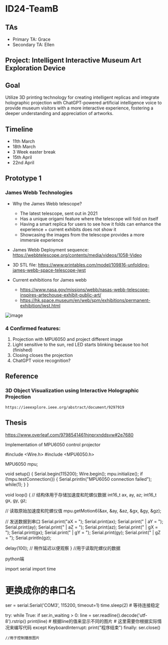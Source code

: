 # ID24-TeamB

## TAs ##
- Primary TA: Grace
- Secondary TA: Ellen

## Project: Intelligent Interactive Museum Art Exploration Device ##

## Goal 
Utilize 3D printing technology for creating intelligent replicas and integrate holographic projection with ChatGPT-powered artificial intelligence voice to provide museum visitors with a more interactive experience, fostering a deeper understanding and appreciation of artworks.

## Timeline 
- 11th March 
- 18th March 
- 3 Week easter break 
- 15th April 
- 22nd April 

## Prototype 1 
### James Webb Technologies
- Why the James Webb telescope?
  - The latest telescope, sent out in 2021
  - Has a unique origami feature where the telescope will fold on itself
  - Having a smart replica for users to see how it folds can enhance the experience + current exhibits does not show it
  - Showcasing the images from the telescope provides a more immersie experience

- James Webb Deployment sequence: https://webbtelescope.org/contents/media/videos/1058-Video
- 3D STL file: https://www.printables.com/model/109816-unfolding-james-webb-space-telescope-jwst
- Current exhibitions for James webb
  - https://www.nasa.gov/missions/webb/nasas-webb-telescope-inspires-artechouse-exhibit-public-art/
  - https://hk.space.museum/en/web/spm/exhibitions/permanent-exhibition/jwst.html

![image](https://github.com/UoB-Interactive-Devices/ID24-TeamB/assets/89033445/22ead702-fa92-47d1-bda9-9ef964106080)

### 4 Confirmed features:
1. Projection with MPU6050 and project different image
2. Light sensitive to the sun, red LED starts blinking because too hot (finished)
3. Closing closes the projection
4. ChatGPT voice recognition?

## Reference
### 3D Object Visualization using Interactive Holographic Projection
    https://ieeexplore.ieee.org/abstract/document/9297919

## Thesis
https://www.overleaf.com/9798541461hjnprxnddsvw#2e7680



Implementation of MPU6050 control projector


#include <Wire.h>
#include <MPU6050.h>

MPU6050 mpu;

void setup() {
  Serial.begin(115200);
  Wire.begin();
  mpu.initialize();
  if (!mpu.testConnection()) {
    Serial.println("MPU6050 connection failed");
    while(1);
  }
}

void loop() {
  // 结构体用于存储加速度和陀螺仪数据
  int16_t ax, ay, az;
  int16_t gx, gy, gz;

  // 读取原始加速度和陀螺仪值
  mpu.getMotion6(&ax, &ay, &az, &gx, &gy, &gz);

  // 发送数据到串口
  Serial.print("aX = "); Serial.print(ax);
  Serial.print(" | aY = "); Serial.print(ay);
  Serial.print(" | aZ = "); Serial.print(az);
  Serial.print(" | gX = "); Serial.print(gx);
  Serial.print(" | gY = "); Serial.print(gy);
  Serial.print(" | gZ = "); Serial.println(gz);

  delay(100); // 稍作延迟以便观察
}
//用于读取陀螺仪的数据

python端

import serial
import time

# 更换成你的串口名
ser = serial.Serial('COM3', 115200, timeout=1)
time.sleep(2) # 等待连接稳定

try:
    while True:
        if ser.in_waiting > 0:
            line = ser.readline().decode('utf-8').rstrip()
            print(line)
            # 根据line的值来显示不同的图片
            # 这里需要你根据实际情况来编写代码
except KeyboardInterrupt:
    print("程序结束")
finally:
    ser.close()


    //用于控制播放图片



